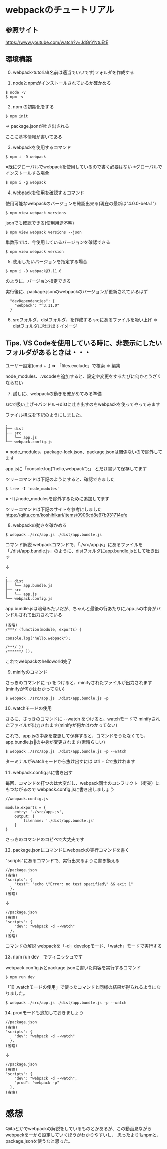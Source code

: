 # webpackのチュートリアル

## 参照サイト
<https://www.youtube.com/watch?v=JdGnYNtuEtE>


## 環境構築
0. webpack-tutorial(名前は適当でいいです)フォルダを作成する

1. nodeとnpmがインストールされているか確かめる

~~~
$ node -v
$ npm -v
~~~

2. npm の初期化をする

~~~
$ npm init
~~~

=> package.jsonが吐き出される

ここに基本情報が書いてある

3. webpackを使用するコマンド

~~~
$ npm i -D webpack
~~~

※既にグローバルでwebpackを使用しているので書く必要はない
※グローバルでインストールする場合

~~~
$ npm i -g webpack
~~~

4. webpackを使用を確認するコマンド

使用可能なwebpackのバージョンを確認出来る(現在の最新は"4.0.0-beta.1")
~~~
$ npm view webpack versions
~~~

jsonでも確認できる(使用用途不明)
~~~
$ npm view webpack versions --json
~~~

単数形では、今使用しているバージョンを確認できる
~~~
$ npm view webpack version
~~~

5. 使用したいバージョンを指定する場合

~~~
$ npm i -D webpack@3.11.0
~~~

のように、バージョン指定できる

実行後に、package.jsonのwebpackのバージョンが更新されているはず
~~~
  "devDependencies": {
    "webpack": "^3.11.0"
  }
~~~

6. srcフォルダ、distフォルダ、を作成する
srcにあるファイルを吸い上げ => distフォルダに吐き出すイメージ

## Tips. VS Codeを使用している時に、非表示にしたいフォルダがあるときは・・・

ユーザー設定(cmd + ,) => 「files.exclude」で検索 => 編集

node_modules、.vscodeを追加すると、設定や変更をするたびに何かとうざくならない

7. 試しに、webpackの動きを確かめてみる準備

srcで吸い上げ→バンドル→distに吐き出すのをwebpackを使ってやってみます

ファイル構成を下記のようにしました。

~~~
.
├── dist
├── src
│   └── app.js
└── webpack.config.js
~~~

※ node_modules、package-lock.json、package.jsonは関係ないので除外してます

app.jsに「console.log("hello,webpack");」
とだけ書いて保存してます


ツリーコマンドは下記のようにすると、確認できました
~~~
$ tree -I 'node_modules'
~~~

※ -I はnode_modulesを除外するために追加してます

ツリーコマンドは下記のサイトを参考にしました
<https://qiita.com/koshihikari/items/0906cd8e97b931714efe>

8. webpackの動きを確かめる

~~~
$ webpack ./src/app.js ./dist/app.bundle.js
~~~  
コマンド解説
webpackコマンドで、「./src/app.js」にあるファイルを「./dist/app.bundle.js」のように、distフォルダにapp.bundle.jsとして吐き出す

↓  

~~~
.
├── dist
│   └── app.bundle.js
├── src
│   └── app.js
└── webpack.config.js
~~~

app.bundle.jsは暗号みたいだが、ちゃんと最後の行あたりに,app.jsの中身がバンドルされて出力されている

~~~
(省略)
/***/ (function(module, exports) {

console.log("hello,webpack");

/***/ })
/******/ ]);
~~~

これでwebpackのhelloworld完了

9. minifyのコマンド

さっきのコマンドに -p をつけると、minifyされたファイルが出力されます(minifyが何かはわかってない)
~~~
$ webpack ./src/app.js ./dist/app.bundle.js -p
~~~

10. watchモードの使用

さらに、さっきのコマンドに --watch をつけると、watchモードで minifyされたファイルが出力されます(minifyが何かはわかってない)

これで、app.jsの中身を変更して保存すると、コマンドをうたなくても、app.bundle.jsの中身が変更されます(素晴らしい)
~~~
$ webpack ./src/app.js ./dist/app.bundle.js -p --watch
~~~

ターミナルがwatchモードから抜け出すには ctrl + Cで抜けれます

11. webpack.config.jsに書き出す

毎回、コマンドを打つのは大変だし、webpack同士のコンフリクト（衝突）にもつながるので
webpack.config.jsに書き出しましょう
~~~
//webpack.config.js

module.exports = {
    entry: './src/app.js',
    output: {
        filename: './dist/app.bundle.js'
    }
}
~~~
さっきのコマンドのコピペで大丈夫です

12. package.jsonにコマンドにwebpackの実行コマンドを書く

"scripts"にあるコマンドで、実行出来るように書き換える

~~~
//package.json
(省略)
"scripts": {
    "test": "echo \"Error: no test specified\" && exit 1"
  },
(省略)
~~~
↓
~~~
//package.json
(省略)
"scripts": {
    "dev": "webpack -d --watch"
  },
(省略)
~~~

コマンドの解説
webpackを「-d」developモード、「watch」モードで実行する

13. npm run dev　でフィニッシュです

webpack.config.jsとpackage.jsonに書いた内容を実行するコマンド
~~~
$ npm run dev
~~~

「10 .watchモードの使用」で使ったコマンドと同様の結果が得られるようになりました。

~~~
$ webpack ./src/app.js ./dist/app.bundle.js -p --watch
~~~

14. prodモードも追加しておきましょう

~~~
//package.json
(省略)
"scripts": {
    "dev": "webpack -d --watch"
  },
(省略)
~~~
↓
~~~
//package.json
(省略)
"scripts": {
    "dev": "webpack -d --watch",
    "prod": "webpack -p"
  },
(省略)
~~~

# 感想
Qiitaとかでwebpackの解説をしているものとかあるが、この動画見ながら
webpackを一から設定していくほうがわかりやすいし、
思ったよりもnpmと、package.jsonを使うなと思った。